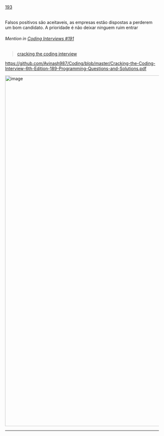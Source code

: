 [193](https://github.com/guilhermeprokisch/guilherme/issues/193) 
###### 

Falsos positivos são aceitaveis, as empresas estão dispostas a perderem um bom candidato. A prioridade é não deixar ninguem ruim entrar


 ######  Mention in [Coding Interviews #191](Coding-Interviews-#191)  
 > [cracking the coding interview](cracking-the-coding-interview)


https://github.com/Avinash987/Coding/blob/master/Cracking-the-Coding-Interview-6th-Edition-189-Programming-Questions-and-Solutions.pdf


<img width="1147" alt="image" src="https://user-images.githubusercontent.com/12011070/161968279-ba59ad72-cef1-4739-83a1-9fdec102d756.png">

-------------------------------------------------------------------------------

